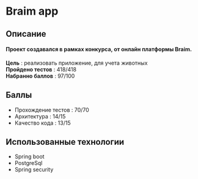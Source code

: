 # Braim app

## Описание
#### Проект создавался в рамках конкурса, от онлайн платформы Braim.<br/>
**Цель** : реализовать приложение, для учета животных<br/>
**Пройдено тестов** : 418/418<br/>
**Набранно баллов** : 97/100
## Баллы
- Прохождение тестов : 70/70
- Архитектура : 14/15
- Качество кода : 13/15

## Использованные технологии
- Spring boot
- PostgreSql
- Spring security

